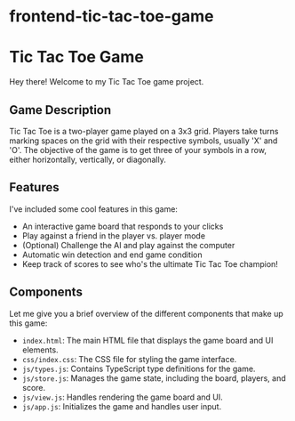 # frontend-tic-tac-toe-game


# Tic Tac Toe Game

Hey there! Welcome to my Tic Tac Toe game project.
## Game Description

Tic Tac Toe is a two-player game played on a 3x3 grid.
Players take turns marking spaces on the grid with their respective symbols, usually 'X' and 'O'.
The objective of the game is to get three of your symbols in a row, either horizontally, vertically, or diagonally.

## Features

I've included some cool features in this game:

- An interactive game board that responds to your clicks
- Play against a friend in the player vs. player mode
- (Optional) Challenge the AI and play against the computer
- Automatic win detection and end game condition
- Keep track of scores to see who's the ultimate Tic Tac Toe champion!

## Components

Let me give you a brief overview of the different components that make up this game:

- `index.html`: The main HTML file that displays the game board and UI elements.
- `css/index.css`: The CSS file for styling the game interface.
- `js/types.js`: Contains TypeScript type definitions for the game.
- `js/store.js`: Manages the game state, including the board, players, and score.
- `js/view.js`: Handles rendering the game board and UI.
- `js/app.js`: Initializes the game and handles user input.

